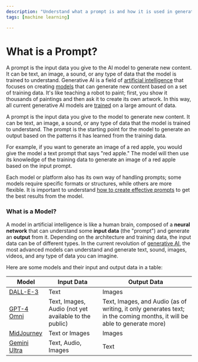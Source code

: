 ```yaml
---
description: "Understand what a prompt is and how it is used in generative AI models."
tags: [machine learning]

---
```


# What is a Prompt?

A prompt is the input data you give to the AI model to generate new content. It can be text, an image, a sound, or any type of data that the model is trained to understand. Generative AI is a field of [artificial intelligence](https://cloud.google.com/learn/what-is-artificial-intelligence) that focuses on creating [models](https://www.ibm.com/topics/ai-model#:~:text=An%20AI%20model%20is%20a,they've%20been%20programmed%20for.) that can generate new content based on a set of training data. It's like teaching a robot to paint; first, you show it thousands of paintings and then ask it to create its own artwork. In this way, all current generative AI models are [trained](https://www.clickworker.com/customer-blog/process-of-ai-training/) on a large amount of data.

A prompt is the input data you give to the model to generate new content. It can be text, an image, a sound, or any type of data that the model is trained to understand. The prompt is the starting point for the model to generate an output based on the patterns it has learned from the training data.

For example, if you want to generate an image of a red apple, you would give the model a text prompt that says "red apple." The model will then use its knowledge of the training data to generate an image of a red apple based on the input prompt.

Each model or platform also has its own way of handling prompts; some models require specific formats or structures, while others are more flexible. It is important to understand [how to create effective prompts](#blank) to get the best results from the model.

### What is a Model?

A model in artificial intelligence is like a human brain, composed of a **neural network** that can understand some **input data** (the "prompt") and generate an **output** from it. Depending on the architecture and training data, the input data can be of different types. In the current revolution of [generative AI](https://cloud.google.com/use-cases/generative-ai), the most advanced models can understand and generate text, sound, images, videos, and any type of data you can imagine.

Here are some models and their input and output data in a table:

| Model | Input Data | Output Data |
|-------|------------|-------------|
| [DALL-E-3](https://openai.com/index/dall-e-3/) | Text | Images |
| [GPT-4 Omni](https://openai.com/index/hello-gpt-4o/) | Text, Images, Audio (not yet available to the public) | Text, Images, and Audio (as of writing, it only generates text; in the coming months, it will be able to generate more) |
| [MidJourney](https://www.midjourney.com/home) | Text or Images | Images |
| [Gemini Ultra](https://deepmind.google/technologies/gemini/ultra/) | Text, Audio, Images | Text |